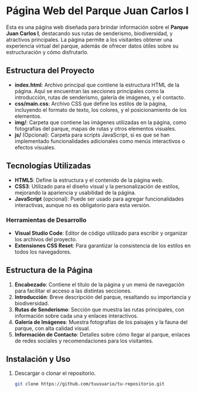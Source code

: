 # Página Web del Parque Juan Carlos I

Esta es una página web diseñada para brindar información sobre el **Parque Juan Carlos I**, destacando sus rutas de senderismo, biodiversidad, y atractivos principales. La página permite a los visitantes obtener una experiencia virtual del parque, además de ofrecer datos útiles sobre su estructuración y cómo disfrutarlo.

## Estructura del Proyecto

- **index.html**: Archivo principal que contiene la estructura HTML de la página. Aquí se encuentran las secciones principales como la introducción, rutas de senderismo, galería de imágenes, y el contacto.
- **css/main.css**: Archivo CSS que define los estilos de la página, incluyendo el formato de texto, los colores, y el posicionamiento de los elementos.
- **img/**: Carpeta que contiene las imágenes utilizadas en la página, como fotografías del parque, mapas de rutas y otros elementos visuales.
- **js/** (Opcional): Carpeta para scripts JavaScript, si es que se han implementado funcionalidades adicionales como menús interactivos o efectos visuales.

## Tecnologías Utilizadas

- **HTML5**: Define la estructura y el contenido de la página web.
- **CSS3**: Utilizado para el diseño visual y la personalización de estilos, mejorando la apariencia y usabilidad de la página.
- **JavaScript** (opcional): Puede ser usado para agregar funcionalidades interactivas, aunque no es obligatorio para esta versión.

### Herramientas de Desarrollo

- **Visual Studio Code**: Editor de código utilizado para escribir y organizar los archivos del proyecto.
- **Extensiones CSS Reset**: Para garantizar la consistencia de los estilos en todos los navegadores.

## Estructura de la Página

1. **Encabezado**: Contiene el título de la página y un menú de navegación para facilitar el acceso a las distintas secciones.
2. **Introducción**: Breve descripción del parque, resaltando su importancia y biodiversidad.
3. **Rutas de Senderismo**: Sección que muestra las rutas principales, con información sobre cada una y enlaces interactivos.
4. **Galería de Imágenes**: Muestra fotografías de los paisajes y la fauna del parque, con alta calidad visual.
5. **Información de Contacto**: Detalles sobre cómo llegar al parque, enlaces de redes sociales y recomendaciones para los visitantes.

## Instalación y Uso

1. Descargar o clonar el repositorio.
   ```bash
   git clone https://github.com/tuusuario/tu-repositorio.git
